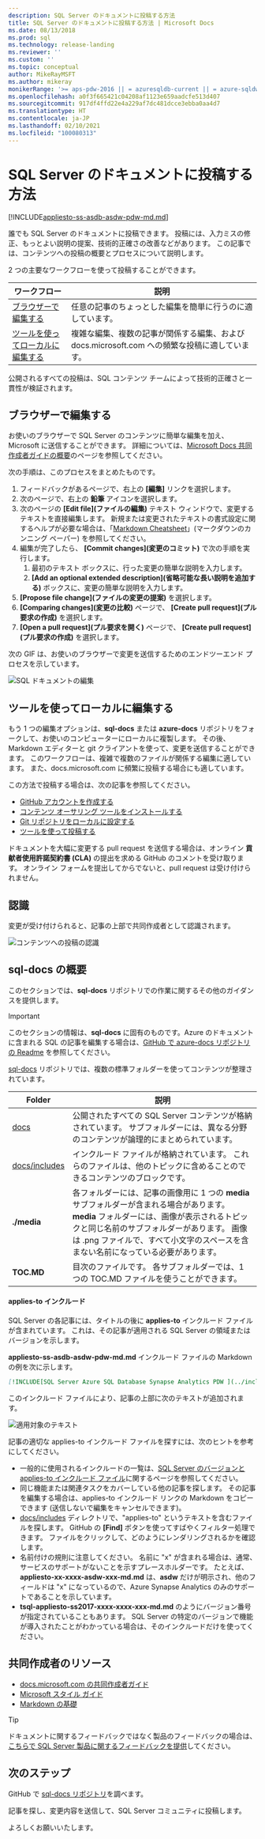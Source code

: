```yaml
---
description: SQL Server のドキュメントに投稿する方法
title: SQL Server のドキュメントに投稿する方法 | Microsoft Docs
ms.date: 08/13/2018
ms.prod: sql
ms.technology: release-landing
ms.reviewer: ''
ms.custom: ''
ms.topic: conceptual
author: MikeRayMSFT
ms.author: mikeray
monikerRange: '>= aps-pdw-2016 || = azuresqldb-current || = azure-sqldw-latest || >= sql-server-2016 || >= sql-server-linux-2017'
ms.openlocfilehash: a0f3f665421c04208af1123e659aadcfe513d407
ms.sourcegitcommit: 917df4ffd22e4a229af7dc481dcce3ebba0aa4d7
ms.translationtype: HT
ms.contentlocale: ja-JP
ms.lasthandoff: 02/10/2021
ms.locfileid: "100080313"
---
```

# <a name="how-to-contribute-to-sql-server-documentation"></a>SQL Server のドキュメントに投稿する方法

[!INCLUDE[appliesto-ss-asdb-asdw-pdw-md.md](../includes/appliesto-ss-asdb-asdw-pdw-md.md)]

誰でも SQL Server のドキュメントに投稿できます。 投稿には、入力ミスの修正、もっとよい説明の提案、技術的正確さの改善などがあります。 この記事では、コンテンツへの投稿の概要とプロセスについて説明します。

2 つの主要なワークフローを使って投稿することができます。

|ワークフロー|説明|
|---|---|
| [ブラウザーで編集する](#githubui) | 任意の記事のちょっとした編集を簡単に行うのに適しています。 |
| [ツールを使ってローカルに編集する](#tools) | 複雑な編集、複数の記事が関係する編集、および docs.microsoft.com への頻繁な投稿に適しています。 |

公開されるすべての投稿は、SQL コンテンツ チームによって技術的正確さと一貫性が検証されます。 

## <a name="edit-in-your-browser"></a><a id="githubui"></a> ブラウザーで編集する

お使いのブラウザーで SQL Server のコンテンツに簡単な編集を加え、Microsoft に送信することができます。 詳細については、[Microsoft Docs 共同作成者ガイドの概要](/contribute/#quick-edits-to-existing-documents)のページを参照してください。 

次の手順は、このプロセスをまとめたものです。 

1. フィードバックがあるページで、右上の **[編集]** リンクを選択します。
1. 次のページで、右上の **鉛筆** アイコンを選択します。
1. 次のページの **[Edit file]\(ファイルの編集\)** テキスト ウィンドウで、変更するテキストを直接編集します。
    新規または変更されたテキストの書式設定に関するヘルプが必要な場合は、「[Markdown Cheatsheet](https://github.com/adam-p/markdown-here/wiki/Markdown-Cheatsheet)」(マークダウンのカンニング ペーパー) を参照してください。
1. 編集が完了したら、 **[Commit changes]\(変更のコミット\)** で次の手順を実行します。
    1. 最初のテキスト ボックスに、行った変更の簡単な説明を入力します。
    1. **[Add an optional extended description]\(省略可能な長い説明を追加する\)** ボックスに、変更の簡単な説明を入力します。
1. **[Propose file change]\(ファイルの変更の提案\)** を選択します。
1. **[Comparing changes]\(変更の比較\)** ページで、 **[Create pull request]\(プル要求の作成\)** を選択します。 
1. **[Open a pull request]\(プル要求を開く\)** ページで、 **[Create pull request]\(プル要求の作成\)** を選択します。 

次の GIF は、お使いのブラウザーで変更を送信するためのエンドツーエンド プロセスを示しています。

![SQL ドキュメントの編集](media/sql-server-docs-navigation-guide/edit-sql-docs.gif)

## <a name="edit-locally-with-tools"></a><a id="tools"></a> ツールを使ってローカルに編集する

もう 1 つの編集オプションは、**sql-docs** または **azure-docs** リポジトリをフォークして、お使いのコンピューターにローカルに複製します。 その後、Markdown エディターと git クライアントを使って、変更を送信することができます。 このワークフローは、複雑で複数のファイルが関係する編集に適しています。 また、docs.microsoft.com に頻繁に投稿する場合にも適しています。

この方法で投稿する場合は、次の記事を参照してください。

- [GitHub アカウントを作成する](/contribute/get-started-setup-github)
- [コンテンツ オーサリング ツールをインストールする](/contribute/get-started-setup-tools)
- [Git リポジトリをローカルに設定する](/contribute/get-started-setup-local)
- [ツールを使って投稿する](/contribute/how-to-write-workflows-major)

ドキュメントを大幅に変更する pull request を送信する場合は、オンライン **貢献者使用許諾契約書 (CLA)** の提出を求める GitHub のコメントを受け取ります。 オンライン フォームを提出してからでないと、pull request は受け付けられません。

## <a name="recognition"></a>認識

変更が受け付けられると、記事の上部で共同作成者として認識されます。

![コンテンツへの投稿の認識](./media/sql-server-docs-contribute/contribution-recognition.png)

## <a name="sql-docs-overview"></a>sql-docs の概要

このセクションでは、**sql-docs** リポジトリでの作業に関するその他のガイダンスを提供します。

> [!IMPORTANT]
> このセクションの情報は、**sql-docs** に固有のものです。Azure のドキュメントに含まれる SQL の記事を編集する場合は、[GitHub で azure-docs リポジトリの Readme](https://github.com/MicrosoftDocs/azure-docs/blob/master/README.md) を参照してください。

[sql-docs](https://github.com/MicrosoftDocs/sql-docs) リポジトリでは、複数の標準フォルダーを使ってコンテンツが整理されています。

| Folder | 説明 |
|---|---|
| [docs](https://github.com/MicrosoftDocs/sql-docs/tree/live/docs) | 公開されたすべての SQL Server コンテンツが格納されています。 サブフォルダーには、異なる分野のコンテンツが論理的にまとめられています。 |
| [docs/includes](https://github.com/MicrosoftDocs/sql-docs/tree/live/docs/includes) | インクルード ファイルが格納されています。 これらのファイルは、他のトピックに含めることのできるコンテンツのブロックです。 |
| **./media** | 各フォルダーには、記事の画像用に 1 つの **media** サブフォルダーが含まれる場合があります。 **media** フォルダーには、画像が表示されるトピックと同じ名前のサブフォルダーがあります。 画像は .png ファイルで、すべて小文字のスペースを含まない名前になっている必要があります。 |
| **TOC.MD** | 目次のファイルです。 各サブフォルダーでは、1 つの TOC.MD ファイルを使うことができます。 |

#### <a name="applies-to-includes"></a>applies-to インクルード

SQL Server の各記事には、タイトルの後に **applies-to** インクルード ファイルが含まれています。 これは、その記事が適用される SQL Server の領域またはバージョンを示します。

**appliesto-ss-asdb-asdw-pdw-md.md** インクルード ファイルの Markdown の例を次に示します。

```Markdown
[!INCLUDE[SQL Server Azure SQL Database Synapse Analytics PDW ](../includes/applies-to-version/sql-asdb-asdbmi-asa-pdw.md)]
```

このインクルード ファイルにより、記事の上部に次のテキストが追加されます。

![適用対象のテキスト](./media/sql-server-docs-contribute/applies-to.png)

記事の適切な applies-to インクルード ファイルを探すには、次のヒントを参考にしてください。

- 一般的に使用されるインクルードの一覧は、[SQL Server のバージョンと applies-to インクルード ファイル](applies-to-includes.md)に関するページを参照してください。
- 同じ機能または関連タスクをカバーしている他の記事を探します。 その記事を編集する場合は、applies-to インクルード リンクの Markdown をコピーできます (送信しないで編集をキャンセルできます)。
- [docs/includes](https://github.com/MicrosoftDocs/sql-docs/tree/live/docs/includes) ディレクトリで、"applies-to" というテキストを含むファイルを探します。 GitHub の **[Find]** ボタンを使ってすばやくフィルター処理できます。 ファイルをクリックして、どのようにレンダリングされるかを確認します。
- 名前付けの規則に注意してください。 名前に "x" が含まれる場合は、通常、サービスのサポートがないことを示すプレースホルダーです。 たとえば、**appliesto-xx-xxxx-asdw-xxx-md.md** は、**asdw** だけが明示され、他のフィールドは "x" になっているので、Azure Synapse Analytics のみのサポートであることを示しています。
- **tsql-appliesto-ss2017-xxxx-xxxx-xxx-md.md** のようにバージョン番号が指定されていることもあります。 SQL Server の特定のバージョンで機能が導入されたことがわかっている場合は、そのインクルードだけを使ってください。

## <a name="contributor-resources"></a>共同作成者のリソース

- [docs.microsoft.com の共同作成者ガイド](/contribute/)
- [Microsoft スタイル ガイド](/teamblog/style-guide)
- [Markdown の基礎](https://help.github.com/articles/getting-started-with-writing-and-formatting-on-github/)

> [!TIP]
> ドキュメントに関するフィードバックではなく製品のフィードバックの場合は、[こちらで SQL Server 製品に関するフィードバックを提供](https://feedback.azure.com/forums/908035-sql-server)してください。

## <a name="next-steps"></a>次のステップ

GitHub で [sql-docs リポジトリ](https://github.com/MicrosoftDocs/sql-docs)を調べます。

記事を探し、変更内容を送信して、SQL Server コミュニティに投稿します。 

よろしくお願いいたします。